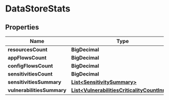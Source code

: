

# DataStoreStats


## Properties

| Name | Type | Description | Notes |
|------------ | ------------- | ------------- | -------------|
|**resourcesCount** | **BigDecimal** |  |  [optional] |
|**appFlowsCount** | **BigDecimal** |  |  [optional] |
|**configFlowsCount** | **BigDecimal** |  |  [optional] |
|**sensitivitiesCount** | **BigDecimal** |  |  [optional] |
|**sensitivitiesSummary** | [**List&lt;SensitivitySummary&gt;**](SensitivitySummary.md) |  |  [optional] |
|**vulnerabilitiesSummary** | [**List&lt;VulnerabilitiesCriticalityCountInner&gt;**](VulnerabilitiesCriticalityCountInner.md) |  |  [optional] |



